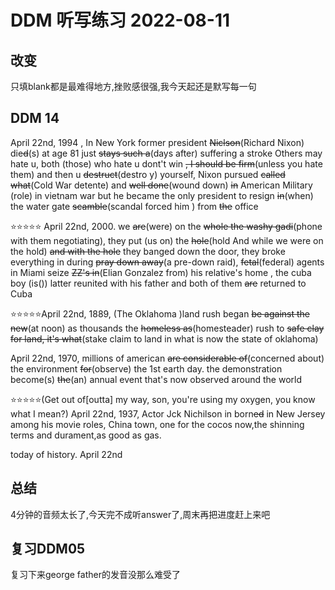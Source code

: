 # DDM 听写练习 2022-08-11

## 改变

只填blank都是最难得地方,挫败感很强,我今天起还是默写每一句

## DDM 14
April 22nd, 1994 , In New York former president ~~Niclson~~(Richard Nixon) die~~d~~(s) at age 81 just ~~stays such a~~(days after) suffering a stroke
Others may hate u, both (those) who hate u dont't win ~~, I should be firm~~(unless you hate them) and then u ~~destruct~~(destro y) yourself, 
Nixon pursued ~~called what~~(Cold War detente) and ~~well done~~(wound down) ~~in~~ American Military (role) in vietnam war
but he became the only president to resign ~~in~~(when) the water gate ~~scamble~~(scandal forced him ) from ~~the~~ office

⭐️⭐️⭐⭐️⭐ April 22nd, 2000. we ~~are~~(were) on the ~~whole the washy gadi~~(phone with them negotiating), 
 they put (us on) the ~~hole~~(hold And while we were on the hold) ~~and with the hole~~ they banged down the door, they broke everything in
during ~~pray down away~~(a pre-down raid), ~~fetal~~(federal) agents in Miami seize ~~ZZ's in~~(Elian Gonzalez from) his relative's home , 
the cuba boy (is()) latter reunited with his father and both of them  ~~are~~ returned to Cuba

⭐️⭐️⭐⭐️⭐April 22nd, 1889, (The Oklahoma )land rush began ~~be against the new~~(at noon) as thousands the ~~homeless as~~(homesteader) 
rush to ~~safe clay for land, it's what~~(stake claim to land in what is now the state of oklahoma) 

April 22nd, 1970, millions of american ~~are considerable of~~(concerned about) the environment ~~for~~(observe) the 1st earth day. 
the demonstration become(s) ~~the~~(an) annual event that's now observed around the world

⭐️⭐️⭐⭐️⭐(Get out of[outta] my way, son, you're using my oxygen, you know what I mean?)
April 22nd, 1937, Actor Jck Nichilson in born~~ed~~ in New Jersey among his movie roles, China town, one for the cocos now,the shinning
terms and durament,as good as gas.

today of history. April  22nd

## 总结

4分钟的音频太长了,今天完不成听answer了,周末再把进度赶上来吧


## 复习DDM05
复习下来george father的发音没那么难受了